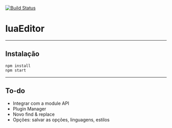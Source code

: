 [![Build Status](https://travis-ci.org/U-12/luaeditor.svg?branch=master)](https://travis-ci.org/U-12/luaeditor)

# luaEditor
---
## Instalação
```
npm install
npm start
```
---
## To-do
- Integrar com a module API
- Plugin Manager
- Novo find & replace
- Opções: salvar as opções, linguagens, estilos
